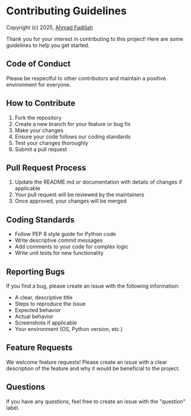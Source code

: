 # Contributing Guidelines

Copyright (c) 2025, [Ahmad Fadlilah](https://github.com/ahmadfadlilah)

Thank you for your interest in contributing to this project! Here are some guidelines to help you get started.

## Code of Conduct

Please be respectful to other contributors and maintain a positive environment for everyone.

## How to Contribute

1. Fork the repository
2. Create a new branch for your feature or bug fix
3. Make your changes
4. Ensure your code follows our coding standards
5. Test your changes thoroughly
6. Submit a pull request

## Pull Request Process

1. Update the README.md or documentation with details of changes if applicable
2. Your pull request will be reviewed by the maintainers
3. Once approved, your changes will be merged

## Coding Standards

- Follow PEP 8 style guide for Python code
- Write descriptive commit messages
- Add comments to your code for complex logic
- Write unit tests for new functionality

## Reporting Bugs

If you find a bug, please create an issue with the following information:
- A clear, descriptive title
- Steps to reproduce the issue
- Expected behavior
- Actual behavior
- Screenshots if applicable
- Your environment (OS, Python version, etc.)

## Feature Requests

We welcome feature requests! Please create an issue with a clear description of the feature and why it would be beneficial to the project.

## Questions

If you have any questions, feel free to create an issue with the "question" label.
